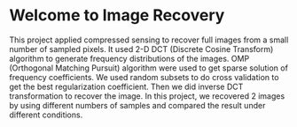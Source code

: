 # Welcome to Image Recovery

This project applied compressed sensing to recover full
images from a small number of sampled pixels. It used 2-D
DCT (Discrete Cosine Transform) algorithm to generate
frequency distributions of the images. OMP (Orthogonal
Matching Pursuit) algorithm were used to get sparse solution of
frequency coefficients. We used random subsets to do cross
validation to get the best regularization coefficient. Then we did
inverse DCT transformation to recover the image. In this
project, we recovered 2 images by using different numbers of
samples and compared the result under different conditions.
